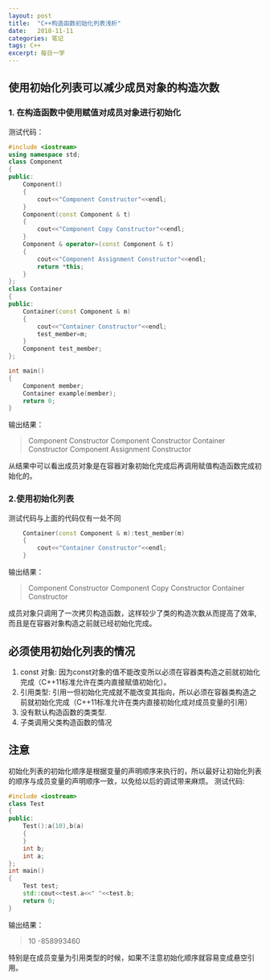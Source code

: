 ```yaml
---
layout: post
title:  "C++构造函数初始化列表浅析"
date:   2018-11-11 
categories: 笔记
tags: C++
excerpt: 每日一学
---
```


## 使用初始化列表可以减少成员对象的构造次数

### 1. 在构造函数中使用赋值对成员对象进行初始化
测试代码： 
```cpp
#include <iostream>
using namespace std;
class Component
{
public:
	Component()
	{
		cout<<"Component Constructor"<<endl;
	}
	Component(const Component & t)
	{
		cout<<"Component Copy Constructor"<<endl;
	}
	Component & operator=(const Component & t)
	{
		cout<<"Component Assignment Constructor"<<endl;
		return *this;
	}
};
class Container
{
public:
	Container(const Component & m)
	{
		cout<<"Container Constructor"<<endl;
		test_member=m;
	}
	Component test_member;
};

int main()
{
	Component member;
	Container example(member);
	return 0;
}
```

输出结果：
> Component Constructor
> Component Constructor
> Container Constructor
> Component Assignment Constructor

从结果中可以看出成员对象是在容器对象初始化完成后再调用赋值构造函数完成初始化的。

### 2.使用初始化列表

测试代码与上面的代码仅有一处不同
```cpp
	Container(const Component & m):test_member(m)
	{
		cout<<"Container Constructor"<<endl;
	}
```
输出结果：
> Component Constructor
> Component Copy Constructor
> Container Constructor

成员对象只调用了一次拷贝构造函数，这样较少了类的构造次数从而提高了效率,而且是在容器对象构造之前就已经初始化完成。

## 必须使用初始化列表的情况

1. const 对象: 因为const对象的值不能改变所以必须在容器类构造之前就初始化完成（C++11标准允许在类内直接赋值初始化）。
2. 引用类型: 引用一但初始化完成就不能改变其指向，所以必须在容器类构造之前就初始化完成（C++11标准允许在类内直接初始化成对成员变量的引用）
3. 没有默认构造函数的类类型.
4. 子类调用父类构造函数的情况

## 注意
初始化列表的初始化顺序是根据变量的声明顺序来执行的，所以最好让初始化列表的顺序与成员变量的声明顺序一致，以免给以后的调试带来麻烦。
测试代码:
```cpp
#include <iostream>
class Test
{
public:
	Test():a(10),b(a)
	{
	}
	int b;
	int a;
};
int main()
{
	Test test;
	std::cout<<test.a<<" "<<test.b;
	return 0;
}
```
输出结果：
> 10 -858993460

特别是在成员变量为引用类型的时候，如果不注意初始化顺序就容易变成悬空引用。